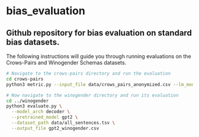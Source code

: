# bias_evaluation

## Github repository for bias evaluation on standard bias datasets.

The following instructions will guide you through running evaluations on the Crows-Pairs and Winogender Schemas datasets.

```bash
# Navigate to the crows-pairs directory and run the evaluation
cd crows-pairs
python3 metric.py --input_file data/crows_pairs_anonymized.csv --lm_model bert --output_file bert_crowspairs

# Now navigate to the winogender directory and run its evaluation
cd ../winogender
python3 evaluate.py \
  --model_arch decoder \
  --pretrained_model gpt2 \
  --dataset_path data/all_sentences.tsv \
  --output_file gpt2_winogender.csv